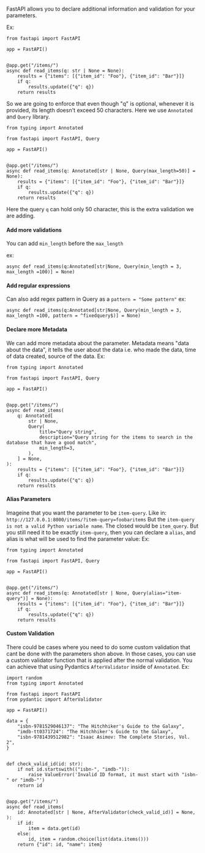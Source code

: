 
FastAPI allows you to declare additional information and validation for your parameters.

Ex:
```
from fastapi import FastAPI

app = FastAPI()


@app.get("/items/")
async def read_items(q: str | None = None):
    results = {"items": [{"item_id": "Foo"}, {"item_id": "Bar"}]}
    if q:
        results.update({"q": q})
    return results
```

So we are going to enforce that even though "q" is optional, whenever it is provided, its length doesn't exceed 50 characters.
Here we use `Annotated` and `Query` library.

```
from typing import Annotated

from fastapi import FastAPI, Query

app = FastAPI()


@app.get("/items/")
async def read_items(q: Annotated[str | None, Query(max_length=50)] = None):
    results = {"items": [{"item_id": "Foo"}, {"item_id": "Bar"}]}
    if q:
        results.update({"q": q})
    return results
```

Here the query `q` can hold only 50 character, this is the extra validation we are adding.

#### Add more validations
You can add `min_length` before the `max_length` 

ex:
```
async def read_items(q:Annotated[str|None, Query(min_length = 3, max_length =100)] = None)
```

#### Add regular expressions
Can also add regex pattern in Query as a `pattern = "Some pattern"`
ex:
```
async def read_items(q:Annotated[str|None, Query(min_length = 3, max_length =100, pattern = ^fixedquery$)] = None)
```

#### Declare more Metadata
We can add more metadata about the parameter. Metadata means "data about the data", it tells the user about the data i.e. who made the data, time of data created, source of the data.
Ex:
```
from typing import Annotated

from fastapi import FastAPI, Query

app = FastAPI()


@app.get("/items/")
async def read_items(
    q: Annotated[
        str | None,
        Query(
            title="Query string",
            description="Query string for the items to search in the database that have a good match",
            min_length=3,
        ),
    ] = None,
):
    results = {"items": [{"item_id": "Foo"}, {"item_id": "Bar"}]}
    if q:
        results.update({"q": q})
    return results
```

#### Alias Parameters
Imageine that you want the parameter to be `item-query`. 
Like in:
`http://127.0.0.1:8000/items/?item-query=foobaritems`
But the `item-query is not a valid Python variable name`. The closed would be `item_query`. But you still need it to be exactly `item-query`, then you can declare a `alias`, and alias is what will be used to find the parameter value:
Ex:
```
from typing import Annotated

from fastapi import FastAPI, Query

app = FastAPI()


@app.get("/items/")
async def read_items(q: Annotated[str | None, Query(alias="item-query")] = None):
    results = {"items": [{"item_id": "Foo"}, {"item_id": "Bar"}]}
    if q:
        results.update({"q": q})
    return results
```

#### Custom Validation
There could be cases where you need to do some custom validation that cant be done with the parameters shon above. In those cases, you can use a custom validator function that is applied after the normal validation.
You can achieve that using Pydantics `AfterValidator` inside of `Annotated`.
Ex:
```
import random
from typing import Annotated

from fastapi import FastAPI
from pydantic import AfterValidator

app = FastAPI()

data = {
    "isbn-9781529046137": "The Hitchhiker's Guide to the Galaxy",
    "imdb-tt0371724": "The Hitchhiker's Guide to the Galaxy",
    "isbn-9781439512982": "Isaac Asimov: The Complete Stories, Vol. 2",
}


def check_valid_id(id: str):
    if not id.startswith(("isbn-", "imdb-")):
        raise ValueError('Invalid ID format, it must start with "isbn-" or "imdb-"')
    return id


@app.get("/items/")
async def read_items(
    id: Annotated[str | None, AfterValidator(check_valid_id)] = None,
):
    if id:
        item = data.get(id)
    else:
        id, item = random.choice(list(data.items()))
    return {"id": id, "name": item}
```